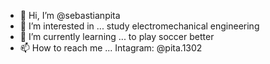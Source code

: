 - 👋 Hi, I’m @sebastianpita
- 👀 I’m interested in ... study electromechanical engineering
- 🌱 I’m currently learning ... to play soccer better
- 📫 How to reach me ... Intagram: @pita.1302

<!---
sebastianpita/sebastianpita is a ✨ special ✨ repository because its `README.md` (this file) appears on your GitHub profile.
You can click the Preview link to take a look at your changes.
--->
